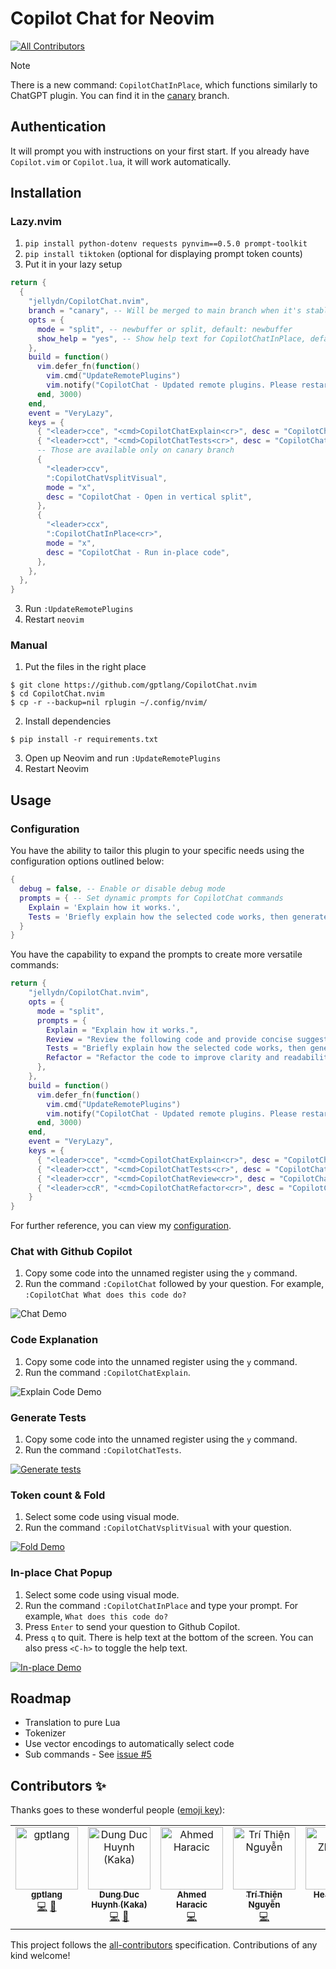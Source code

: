 # Copilot Chat for Neovim

<!-- ALL-CONTRIBUTORS-BADGE:START - Do not remove or modify this section -->
[![All Contributors](https://img.shields.io/badge/all_contributors-5-orange.svg?style=flat-square)](#contributors-)
<!-- ALL-CONTRIBUTORS-BADGE:END -->

> [!NOTE]
> There is a new command: `CopilotChatInPlace`, which functions similarly to ChatGPT plugin. You can find it in the [canary](https://github.com/jellydn/CopilotChat.nvim/tree/canary?tab=readme-ov-file#lazynvim) branch.

## Authentication

It will prompt you with instructions on your first start. If you already have `Copilot.vim` or `Copilot.lua`, it will work automatically.

## Installation

### Lazy.nvim

1. `pip install python-dotenv requests pynvim==0.5.0 prompt-toolkit`
2. `pip install tiktoken` (optional for displaying prompt token counts)
3. Put it in your lazy setup

```lua
return {
  {
    "jellydn/CopilotChat.nvim",
    branch = "canary", -- Will be merged to main branch when it's stable
    opts = {
      mode = "split", -- newbuffer or split, default: newbuffer
      show_help = "yes", -- Show help text for CopilotChatInPlace, default: yes
    },
    build = function()
      vim.defer_fn(function()
        vim.cmd("UpdateRemotePlugins")
        vim.notify("CopilotChat - Updated remote plugins. Please restart Neovim.")
      end, 3000)
    end,
    event = "VeryLazy",
    keys = {
      { "<leader>cce", "<cmd>CopilotChatExplain<cr>", desc = "CopilotChat - Explain code" },
      { "<leader>cct", "<cmd>CopilotChatTests<cr>", desc = "CopilotChat - Generate tests" },
      -- Those are available only on canary branch
      {
        "<leader>ccv",
        ":CopilotChatVsplitVisual",
        mode = "x",
        desc = "CopilotChat - Open in vertical split",
      },
      {
        "<leader>ccx",
        ":CopilotChatInPlace<cr>",
        mode = "x",
        desc = "CopilotChat - Run in-place code",
      },
    },
  },
}
```

3. Run `:UpdateRemotePlugins`
4. Restart `neovim`

### Manual

1. Put the files in the right place

```
$ git clone https://github.com/gptlang/CopilotChat.nvim
$ cd CopilotChat.nvim
$ cp -r --backup=nil rplugin ~/.config/nvim/
```

2. Install dependencies

```
$ pip install -r requirements.txt
```

3. Open up Neovim and run `:UpdateRemotePlugins`
4. Restart Neovim

## Usage

### Configuration

You have the ability to tailor this plugin to your specific needs using the configuration options outlined below:

```lua
{
  debug = false, -- Enable or disable debug mode
  prompts = { -- Set dynamic prompts for CopilotChat commands
    Explain = 'Explain how it works.',
    Tests = 'Briefly explain how the selected code works, then generate unit tests.',
  }
}
```

You have the capability to expand the prompts to create more versatile commands:

```lua
return {
    "jellydn/CopilotChat.nvim",
    opts = {
      mode = "split",
      prompts = {
        Explain = "Explain how it works.",
        Review = "Review the following code and provide concise suggestions.",
        Tests = "Briefly explain how the selected code works, then generate unit tests.",
        Refactor = "Refactor the code to improve clarity and readability.",
      },
    },
    build = function()
      vim.defer_fn(function()
        vim.cmd("UpdateRemotePlugins")
        vim.notify("CopilotChat - Updated remote plugins. Please restart Neovim.")
      end, 3000)
    end,
    event = "VeryLazy",
    keys = {
      { "<leader>cce", "<cmd>CopilotChatExplain<cr>", desc = "CopilotChat - Explain code" },
      { "<leader>cct", "<cmd>CopilotChatTests<cr>", desc = "CopilotChat - Generate tests" },
      { "<leader>ccr", "<cmd>CopilotChatReview<cr>", desc = "CopilotChat - Review code" },
      { "<leader>ccR", "<cmd>CopilotChatRefactor<cr>", desc = "CopilotChat - Refactor code" },
    }
}
```

For further reference, you can view my [configuration](https://github.com/jellydn/lazy-nvim-ide/blob/main/lua/plugins/extras/copilot-chat.lua).

### Chat with Github Copilot

1. Copy some code into the unnamed register using the `y` command.
2. Run the command `:CopilotChat` followed by your question. For example, `:CopilotChat What does this code do?`

![Chat Demo](https://i.gyazo.com/10fbd1543380d15551791c1a6dcbcd46.gif)

### Code Explanation

1. Copy some code into the unnamed register using the `y` command.
2. Run the command `:CopilotChatExplain`.

![Explain Code Demo](https://i.gyazo.com/e5031f402536a1a9d6c82b2c38d469e3.gif)

### Generate Tests

1. Copy some code into the unnamed register using the `y` command.
2. Run the command `:CopilotChatTests`.

[![Generate tests](https://i.gyazo.com/f285467d4b8d8f8fd36aa777305312ae.gif)](https://gyazo.com/f285467d4b8d8f8fd36aa777305312ae)

### Token count & Fold

1. Select some code using visual mode.
2. Run the command `:CopilotChatVsplitVisual` with your question.

[![Fold Demo](https://i.gyazo.com/766fb3b6ffeb697e650fc839882822a8.gif)](https://gyazo.com/766fb3b6ffeb697e650fc839882822a8)

### In-place Chat Popup

1. Select some code using visual mode.
2. Run the command `:CopilotChatInPlace` and type your prompt. For example, `What does this code do?`
3. Press `Enter` to send your question to Github Copilot.
4. Press `q` to quit. There is help text at the bottom of the screen. You can also press `<C-h>` to toggle the help text.

[![In-place Demo](https://i.gyazo.com/4a5badaa109cd483c1fc23d296325cb0.gif)](https://gyazo.com/4a5badaa109cd483c1fc23d296325cb0)

## Roadmap

- Translation to pure Lua
- Tokenizer
- Use vector encodings to automatically select code
- Sub commands - See [issue #5](https://github.com/gptlang/CopilotChat.nvim/issues/5)

## Contributors ✨

Thanks goes to these wonderful people ([emoji key](https://allcontributors.org/docs/en/emoji-key)):

<!-- ALL-CONTRIBUTORS-LIST:START - Do not remove or modify this section -->
<!-- prettier-ignore-start -->
<!-- markdownlint-disable -->
<table>
  <tbody>
    <tr>
      <td align="center" valign="top" width="14.28%"><a href="https://github.com/gptlang"><img src="https://avatars.githubusercontent.com/u/121417512?v=4?s=100" width="100px;" alt="gptlang"/><br /><sub><b>gptlang</b></sub></a><br /><a href="https://github.com/jellydn/CopilotChat.nvim/commits?author=gptlang" title="Code">💻</a> <a href="https://github.com/jellydn/CopilotChat.nvim/commits?author=gptlang" title="Documentation">📖</a></td>
      <td align="center" valign="top" width="14.28%"><a href="https://productsway.com/"><img src="https://avatars.githubusercontent.com/u/870029?v=4?s=100" width="100px;" alt="Dung Duc Huynh (Kaka)"/><br /><sub><b>Dung Duc Huynh (Kaka)</b></sub></a><br /><a href="https://github.com/jellydn/CopilotChat.nvim/commits?author=jellydn" title="Code">💻</a> <a href="https://github.com/jellydn/CopilotChat.nvim/commits?author=jellydn" title="Documentation">📖</a></td>
      <td align="center" valign="top" width="14.28%"><a href="https://qoobes.dev"><img src="https://avatars.githubusercontent.com/u/58834655?v=4?s=100" width="100px;" alt="Ahmed Haracic"/><br /><sub><b>Ahmed Haracic</b></sub></a><br /><a href="https://github.com/jellydn/CopilotChat.nvim/commits?author=qoobes" title="Code">💻</a></td>
      <td align="center" valign="top" width="14.28%"><a href="https://youtube.com/@ziontee113"><img src="https://avatars.githubusercontent.com/u/102876811?v=4?s=100" width="100px;" alt="Trí Thiện Nguyễn"/><br /><sub><b>Trí Thiện Nguyễn</b></sub></a><br /><a href="https://github.com/jellydn/CopilotChat.nvim/commits?author=ziontee113" title="Code">💻</a></td>
      <td align="center" valign="top" width="14.28%"><a href="https://github.com/Cassius0924"><img src="https://avatars.githubusercontent.com/u/62874592?v=4?s=100" width="100px;" alt="He Zhizhou"/><br /><sub><b>He Zhizhou</b></sub></a><br /><a href="https://github.com/jellydn/CopilotChat.nvim/commits?author=Cassius0924" title="Code">💻</a></td>
    </tr>
  </tbody>
</table>

<!-- markdownlint-restore -->
<!-- prettier-ignore-end -->

<!-- ALL-CONTRIBUTORS-LIST:END -->

This project follows the [all-contributors](https://github.com/all-contributors/all-contributors) specification. Contributions of any kind welcome!
